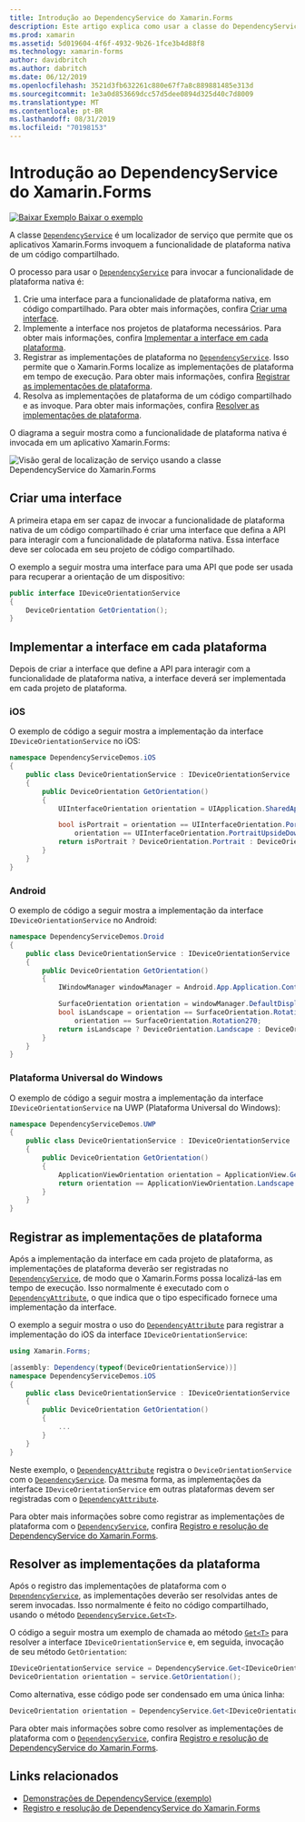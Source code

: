 ```yaml
---
title: Introdução ao DependencyService do Xamarin.Forms
description: Este artigo explica como usar a classe do DependencyService do Xamarin.Forms para invocar a funcionalidade de plataforma nativa.
ms.prod: xamarin
ms.assetid: 5d019604-4f6f-4932-9b26-1fce3b4d88f8
ms.technology: xamarin-forms
author: davidbritch
ms.author: dabritch
ms.date: 06/12/2019
ms.openlocfilehash: 3521d3fb632261c880e67f7a8c889881485e313d
ms.sourcegitcommit: 1e3a0d853669dcc57d5dee0894d325d40c7d8009
ms.translationtype: MT
ms.contentlocale: pt-BR
ms.lasthandoff: 08/31/2019
ms.locfileid: "70198153"
---
```

# <a name="xamarinforms-dependencyservice-introduction"></a>Introdução ao DependencyService do Xamarin.Forms

[![Baixar Exemplo](~/media/shared/download.png) Baixar o exemplo](https://docs.microsoft.com/samples/xamarin/xamarin-forms-samples/dependencyservice/)

A classe [`DependencyService`](xref:Xamarin.Forms.DependencyService) é um localizador de serviço que permite que os aplicativos Xamarin.Forms invoquem a funcionalidade de plataforma nativa de um código compartilhado.

O processo para usar o [`DependencyService`](xref:Xamarin.Forms.DependencyService) para invocar a funcionalidade de plataforma nativa é:

1. Crie uma interface para a funcionalidade de plataforma nativa, em código compartilhado. Para obter mais informações, confira [Criar uma interface](#create-an-interface).
1. Implemente a interface nos projetos de plataforma necessários. Para obter mais informações, confira [Implementar a interface em cada plataforma](#implement-the-interface-on-each-platform).
1. Registrar as implementações de plataforma no [`DependencyService`](xref:Xamarin.Forms.DependencyService). Isso permite que o Xamarin.Forms localize as implementações de plataforma em tempo de execução. Para obter mais informações, confira [Registrar as implementações de plataforma](#register-the-platform-implementations).
1. Resolva as implementações de plataforma de um código compartilhado e as invoque. Para obter mais informações, confira [Resolver as implementações de plataforma](#resolve-the-platform-implementations).

O diagrama a seguir mostra como a funcionalidade de plataforma nativa é invocada em um aplicativo Xamarin.Forms:

![Visão geral de localização de serviço usando a classe DependencyService do Xamarin.Forms](introduction-images/dependency-service.png "Localização de serviço DependencyService")

## <a name="create-an-interface"></a>Criar uma interface

A primeira etapa em ser capaz de invocar a funcionalidade de plataforma nativa de um código compartilhado é criar uma interface que defina a API para interagir com a funcionalidade de plataforma nativa. Essa interface deve ser colocada em seu projeto de código compartilhado.

O exemplo a seguir mostra uma interface para uma API que pode ser usada para recuperar a orientação de um dispositivo:

```csharp
public interface IDeviceOrientationService
{
    DeviceOrientation GetOrientation();
}
```

## <a name="implement-the-interface-on-each-platform"></a>Implementar a interface em cada plataforma

Depois de criar a interface que define a API para interagir com a funcionalidade de plataforma nativa, a interface deverá ser implementada em cada projeto de plataforma.

### <a name="ios"></a>iOS

O exemplo de código a seguir mostra a implementação da interface `IDeviceOrientationService` no iOS:

```csharp
namespace DependencyServiceDemos.iOS
{
    public class DeviceOrientationService : IDeviceOrientationService
    {
        public DeviceOrientation GetOrientation()
        {
            UIInterfaceOrientation orientation = UIApplication.SharedApplication.StatusBarOrientation;

            bool isPortrait = orientation == UIInterfaceOrientation.Portrait ||
                orientation == UIInterfaceOrientation.PortraitUpsideDown;
            return isPortrait ? DeviceOrientation.Portrait : DeviceOrientation.Landscape;
        }
    }
}
```

### <a name="android"></a>Android

O exemplo de código a seguir mostra a implementação da interface `IDeviceOrientationService` no Android:

```csharp
namespace DependencyServiceDemos.Droid
{
    public class DeviceOrientationService : IDeviceOrientationService
    {
        public DeviceOrientation GetOrientation()
        {
            IWindowManager windowManager = Android.App.Application.Context.GetSystemService(Context.WindowService).JavaCast<IWindowManager>();

            SurfaceOrientation orientation = windowManager.DefaultDisplay.Rotation;
            bool isLandscape = orientation == SurfaceOrientation.Rotation90 ||
                orientation == SurfaceOrientation.Rotation270;
            return isLandscape ? DeviceOrientation.Landscape : DeviceOrientation.Portrait;
        }
    }
}
```

### <a name="universal-windows-platform"></a>Plataforma Universal do Windows

O exemplo de código a seguir mostra a implementação da interface `IDeviceOrientationService` na UWP (Plataforma Universal do Windows):

```csharp
namespace DependencyServiceDemos.UWP
{
    public class DeviceOrientationService : IDeviceOrientationService
    {
        public DeviceOrientation GetOrientation()
        {
            ApplicationViewOrientation orientation = ApplicationView.GetForCurrentView().Orientation;
            return orientation == ApplicationViewOrientation.Landscape ? DeviceOrientation.Landscape : DeviceOrientation.Portrait;
        }
    }
}
```

## <a name="register-the-platform-implementations"></a>Registrar as implementações de plataforma

Após a implementação da interface em cada projeto de plataforma, as implementações de plataforma deverão ser registradas no [`DependencyService`](xref:Xamarin.Forms.DependencyService), de modo que o Xamarin.Forms possa localizá-las em tempo de execução. Isso normalmente é executado com o [`DependencyAttribute`](xref:Xamarin.Forms.DependencyAttribute), o que indica que o tipo especificado fornece uma implementação da interface.

O exemplo a seguir mostra o uso do [`DependencyAttribute`](xref:Xamarin.Forms.DependencyAttribute) para registrar a implementação do iOS da interface `IDeviceOrientationService`:

```csharp
using Xamarin.Forms;

[assembly: Dependency(typeof(DeviceOrientationService))]
namespace DependencyServiceDemos.iOS
{
    public class DeviceOrientationService : IDeviceOrientationService
    {
        public DeviceOrientation GetOrientation()
        {
            ...
        }
    }
}
```

Neste exemplo, o [`DependencyAttribute`](xref:Xamarin.Forms.DependencyAttribute) registra o `DeviceOrientationService` com o [`DependencyService`](xref:Xamarin.Forms.DependencyService). Da mesma forma, as implementações da interface `IDeviceOrientationService` em outras plataformas devem ser registradas com o [`DependencyAttribute`](xref:Xamarin.Forms.DependencyAttribute).

Para obter mais informações sobre como registrar as implementações de plataforma com o [`DependencyService`](xref:Xamarin.Forms.DependencyService), confira [Registro e resolução de DependencyService do Xamarin.Forms](registration-and-resolution.md).

## <a name="resolve-the-platform-implementations"></a>Resolver as implementações da plataforma

Após o registro das implementações de plataforma com o [`DependencyService`](xref:Xamarin.Forms.DependencyService), as implementações deverão ser resolvidas antes de serem invocadas. Isso normalmente é feito no código compartilhado, usando o método [`DependencyService.Get<T>`](xref:Xamarin.Forms.DependencyService.Get*).

O código a seguir mostra um exemplo de chamada ao método [`Get<T>`](xref:Xamarin.Forms.DependencyService.Get*) para resolver a interface `IDeviceOrientationService` e, em seguida, invocação de seu método `GetOrientation`:

```csharp
IDeviceOrientationService service = DependencyService.Get<IDeviceOrientationService>();
DeviceOrientation orientation = service.GetOrientation();
```

Como alternativa, esse código pode ser condensado em uma única linha:

```csharp
DeviceOrientation orientation = DependencyService.Get<IDeviceOrientationService>().GetOrientation();
```

Para obter mais informações sobre como resolver as implementações de plataforma com o [`DependencyService`](xref:Xamarin.Forms.DependencyService), confira [Registro e resolução de DependencyService do Xamarin.Forms](registration-and-resolution.md).

## <a name="related-links"></a>Links relacionados

- [Demonstrações de DependencyService (exemplo)](https://docs.microsoft.com/samples/xamarin/xamarin-forms-samples/dependencyservice/)
- [Registro e resolução de DependencyService do Xamarin.Forms](registration-and-resolution.md)
